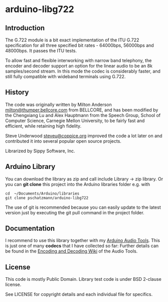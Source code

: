 # arduino-libg722

## Introduction

The G.722 module is a bit exact implementation of the ITU G.722 specification
for all three specified bit rates - 64000bps, 56000bps and 48000bps. It passes
the ITU tests.

To allow fast and flexible interworking with narrow band telephony, the
encoder and decoder support an option for the linear audio to be an 8k
samples/second stream. In this mode the codec is considerably faster, and
still fully compatible with wideband terminals using G.722.

## History

The code was originally written by Milton Anderson <milton@thumper.bellcore.com>
from BELLCORE, and has been modified by the Chengxiang Lu and Alex Hauptmann
from the Speech Group, School of Computer Science, Carnegie Mellon University,
to be fairly fast and efficient, while retaining high fidelity.

Steve Underwood <steveu@coppice.org> improved the code a lot later on and
contributed it into several popular open source projects.

Librarized by Sippy Software, Inc.

## Arduino Library

You can download the library as zip and call include Library -> zip library. Or you can __git clone__ this project into the Arduino libraries folder e.g. with

```
cd  ~/Documents/Arduino/libraries
git clone pschatzmann/arduino-libg722
```

The use of git is recommended because you can easily update to the latest version just by executing the git pull command in the project folder.

## Documentation

I recommend to use this library together with my [Arduino Audio Tools](https://github.com/pschatzmann/arduino-audio-tools). 
This is just one of many __codecs__ that I have collected so far: Further details can be found in the [Encoding and Decoding Wiki](https://github.com/pschatzmann/arduino-audio-tools/wiki/Encoding-and-Decoding-of-Audio) of the Audio Tools.

## License

This code is mostly Public Domain. Library test code is under BSD 2-clause
license.

See LICENSE for copyright details and each individual file for specifics.
